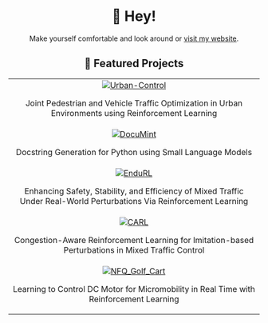 <h1 align="center">👋 Hey!</h1>
<p align="center">Make yourself comfortable and look around or <a href="https://poudel-bibek.github.io/">visit my website</a>.</p>

<div align="center">
  
  ## 🚀 Featured Projects
  
  <table>
    <tr>
      <td align="center">
        <a href="https://github.com/poudel-bibek/Urban-Control">
          <img src="https://img.shields.io/badge/Urban--Control-4B0082?style=for-the-badge&logo=github" alt="Urban-Control">
        </a>
        <p>Joint Pedestrian and Vehicle Traffic Optimization in Urban Environments using Reinforcement Learning</p>
      </td>
    </tr>
    <tr>
      <td align="center">
        <a href="https://github.com/Docu-Mint/DocuMint">
          <img src="https://img.shields.io/badge/DocuMint-228B22?style=for-the-badge&logo=github" alt="DocuMint">
        </a>
        <p>Docstring Generation for Python using Small Language Models</p>
      </td>
    </tr>
    <tr>
      <td align="center">
        <a href="https://github.com/poudel-bibek/EnduRL">
          <img src="https://img.shields.io/badge/EnduRL-B8860B?style=for-the-badge&logo=github" alt="EnduRL">
        </a>
        <p>Enhancing Safety, Stability, and Efficiency of Mixed Traffic Under Real-World Perturbations Via Reinforcement Learning</p>
      </td>
    </tr>
    <tr>
      <td align="center">
        <a href="https://github.com/poudel-bibek/CARL">
          <img src="https://img.shields.io/badge/CARL-8B0000?style=for-the-badge&logo=github" alt="CARL">
        </a>
        <p>Congestion-Aware Reinforcement Learning for Imitation-based Perturbations in Mixed Traffic Control</p>
      </td>
    </tr>
    <tr>
      <td align="center">
        <a href="https://github.com/poudel-bibek/NFQ_Golf_Cart">
          <img src="https://img.shields.io/badge/NFQ_Golf_Cart-2F4F4F?style=for-the-badge&logo=github" alt="NFQ_Golf_Cart">
        </a>
        <p>Learning to Control DC Motor for Micromobility in Real Time with Reinforcement Learning</p>
      </td>
    </tr>
  </table>
</div>
